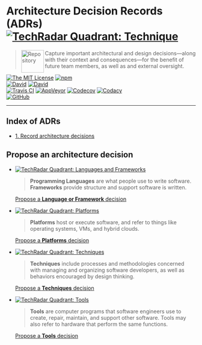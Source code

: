 # Architecture Decision Records (ADRs) [![TechRadar Quadrant: Technique][badge-tech-radar-techniques]](https://www.thoughtworks.com/radar/techniques/lightweight-architecture-decision-records)

> <img alt="Repository" src="https://cdnjs.cloudflare.com/ajax/libs/octicons/4.4.0/svg/repo.svg" height="60" width="60" align="left" valign="top"> Capture important architectural and design decisions—along with their context and consequences—for the benefit of future team members, as well as and external oversight.

[![The MIT License](https://img.shields.io/badge/license-MIT-blue.svg?style=flat-square)](http://opensource.org/licenses/MIT)
[![npm](https://img.shields.io/npm/v/architecture-decision-records.svg?style=flat-square)](https://www.npmjs.org/commonality/architecture-decision-records)
<br>
[![David](https://img.shields.io/david/commonality/architecture-decision-records.svg?style=flat-square)](https://david-dm.org/commonality/architecture-decision-records)
[![David](https://img.shields.io/david/dev/commonality/commonality/architecture-decision-records.svg?style=flat-square)](https://david-dm.org/commonality/architecture-decision-records?type=dev)<br>
[![Travis CI](https://img.shields.io/travis/commonality/commonality/architecture-decision-records.svg?style=flat-square&logo=travis)](https://travis-ci.org/commonality/commonality/architecture-decision-records)
[![AppVeyor](https://img.shields.io/appveyor/ci/commonality/architecture-decision-records.svg?style=flat-square&logo=appveyor)]()
[![Codecov](https://img.shields.io/codecov/c/github/commonality/architecture-decision-records.svg?style=flat-square&logo=codecov)]()
[![Codacy](https://img.shields.io/codacy/id.svg?style=flat-square&logo=Codacy)]()<br>
[![GitHub](https://img.shields.io/github/issues/commonality/architecture-decision-records.svg?style=flat-square&logo=github)](https://github.com/commonality/architecture-decision-records/issues)

---

## Index of ADRs

- [1. Record architecture decisions](docs/adr/0001-record-architecture-decisions.md)

## Propose an architecture decision

- [![TechRadar Quadrant: Languages and Frameworks][badge-tech-radar-langs]][tw-tr-languages-frameworks]

   > **Programming Languages** are what people use to write software.<br>
   > **Frameworks** provide structure and support software is written.

   [Propose a **Language or Framework** decision][adr-nygard-languages-template]

- [![TechRadar Quadrant: Platforms][badge-tech-radar-platforms]][tw-tr-platforms]

   > **Platforms** host or execute software, and refer to things like operating systems, VMs, and hybrid clouds.

   [Propose a **Platforms** decision][adr-nygard-platforms-template]

- [![TechRadar Quadrant: Techniques][badge-tech-radar-techniques]][tw-tr-techniques]

   > **Techniques** include processes and methodologies concerned with managing and organizing software developers, as well as behaviors encouraged by design thinking.

   [Propose a **Techniques** decision][adr-nygard-techniques-template]

- [![TechRadar Quadrant: Tools][badge-tech-radar-tools]][tw-tr-tools]

   > **Tools** are computer programs that software engineers use to create, repair, maintain, and support other software. Tools may also refer to hardware that perform the same functions.
   >

   [Propose a **Tools** decision][adr-nygard-tools-template]

<!-- ⛔️ LINK REFERENCES(Begin) ⛔️  -->

[adr-madr-languages-frameworks]: https://github.com/commonality/architecture-decision-records/compare/adr-0001?expand=1&title=adr(languages-frameworks):%20add%20MADR%20template&template=adr_template_madr.md
[adr-madr-platforms]: https://github.com/commonality/architecture-decision-records/compare/adr-0001?expand=1&title=adr(platforms):%20add%20MADR%20template&template=adr_template_madr.md
[adr-madr-techniques]: https://github.com/commonality/architecture-decision-records/compare/adr-0001?expand=1&title=adr(techniques):%20add%20MADR%20template&template=adr_template_madr.md
[adr-madr-tools]: https://github.com/commonality/architecture-decision-records/compare/adr-0001?expand=1&title=adr(tools):%20add%20MADR%20template&template=adr_template_madr.md

[adr-nygard-languages-frameworks]: https://github.com/commonality/architecture-decision-records/compare/adr-0001?expand=1&title=adr(languages-frameworks):%20add%20MADR%20template&template=adr-nygard-template.md
[adr-nygard-platforms]: https://github.com/commonality/architecture-decision-records/compare/adr-0001?expand=1&title=adr(platforms):%20add%20MADR%20template&template=adr-nygard-template.md
[adr-nygard-techniques]: https://github.com/commonality/architecture-decision-records/compare/adr-0001?expand=1&title=adr(techniques):%20add%20MADR%20template&template=adr-nygard-template.md
[adr-nygard-tools]: https://github.com/commonality/architecture-decision-records/compare/adr-0001?expand=1&title=adr(tools):%20add%20MADR%20template&template=adr-nygard-template.md
[badge-tech-radar-langs]: https://img.shields.io/badge/Tech--Radar-Languages%20%26%20Frameworks-b32059.svg?style=for-the-badge
[badge-tech-radar-platforms]: https://img.shields.io/badge/Tech--Radar-Platforms-f38a3e.svg?style=for-the-badge
[badge-tech-radar-techniques]: https://img.shields.io/badge/Tech--Radar-Techniques-1ebccd.svg?style=for-the-badge
<!-- [badge-tech-radar-tools]: https://img.shields.io/badge/TechRadar-Tools-86b782.svg?style=flat-square -->
[badge-tech-radar-tools]: https://img.shields.io/badge/Tech--Radar-Tools-86b782.svg?longCache=true&style=for-the-badge

[icon-octicon-link-external]: https://cdnjs.cloudflare.com/ajax/libs/octicons/4.4.0/svg/link-external.svg
[icon-octicon-file-text]: https://cdnjs.cloudflare.com/ajax/libs/octicons/4.4.0/svg/file-text.svg
[icon-octicon-info]: https://cdnjs.cloudflare.com/ajax/libs/octicons/4.4.0/svg/info.svg
[icon-octicon-thumbsup]: https://cdnjs.cloudflare.com/ajax/libs/octicons/4.4.0/svg/thumbsup.svg

<!-- QUADRANT: Languages and Frameworks -->
[label-langs-frameworks-img]: https://fakeimg.pl/200x40/b32059/FFF/?text=Languages+%26+Frameworks&font_size=24
[label-tech-radar-langs-frameworks-img]: https://fakeimg.pl/200x80/b32059/FFF/?text=TechRadar:%0ALanguages+%26+Frameworks&font_size=24
[menu-quad-languages-img]: docs/img/readme/menu_quadrant_languages.png
<!-- RINGS: Languages and Frameworks -->
[label-tech-radar-langs-frameworks-adopt-img]: https://fakeimg.pl/80x40/b32059/FFF/?text=Adopt&font_size=18
[label-tech-radar-langs-frameworks-trial-img]: https://fakeimg.pl/80x40/b32059/FFF/?text=Trial&font_size=18
[label-tech-radar-langs-frameworks-assess-img]: https://fakeimg.pl/80x40/b32059/FFF/?text=Assess&font_size=18
[label-tech-radar-langs-frameworks-hold-img]: https://fakeimg.pl/80x40/b32059/FFF/?text=Hold&font_size=18
<!-- QUADRANT: Platforms -->
[label-platforms-img]: https://fakeimg.pl/200x40/f38a3e/FFF/?text=Platforms&font_size=24
[label-tech-radar-platforms-img]: https://fakeimg.pl/200x80/f38a3e/FFF/?text=TechRadar:+Platforms&font_size=24
<!-- RINGS: Platforms -->
[label-tech-radar-platforms-adopt-img]: https://fakeimg.pl/80x40/f38a3e/FFF/?text=Adopt&font_size=18
[label-tech-radar-platforms-trial-img]: https://fakeimg.pl/80x40/f38a3e/FFF/?text=Trial&font_size=18
[label-tech-radar-platforms-assess-img]: https://fakeimg.pl/80x40/f38a3e/FFF/?text=Assess&font_size=18
[label-tech-radar-platforms-hold-img]: https://fakeimg.pl/80x40/f38a3e/FFF/?text=Hold&font_size=18
<!-- QUADRANT: Techniques -->
[label-techniques-img]: https://fakeimg.pl/200x40/1ebccd/FFF/?text=Techniques&font_size=24
[label-tech-radar-techniques-img]: https://fakeimg.pl/200x80/1ebccd/FFF/?text=TechRadar:+Techniques&font_size=24
<!-- RINGS: Techniques -->
[label-tech-radar-techniques-adopt-img]: https://fakeimg.pl/80x40/1ebccd/FFF/?text=Adopt&font_size=18
[label-tech-radar-techniques-trial-img]: https://fakeimg.pl/80x40/1ebccd/FFF/?text=Trial&font_size=18
[label-tech-radar-techniques-assess-img]: https://fakeimg.pl/80x40/1ebccd/FFF/?text=Assess&font_size=18
[label-tech-radar-techniques-hold-img]: https://fakeimg.pl/80x40/1ebccd/FFF/?text=Hold&font_size=18
<!-- QUADRANT: Tools -->
[label-tools-img]: https://fakeimg.pl/200x40/86b782/FFF/?text=Tools&font_size=24
[label-tech-radar-tools-img]: https://fakeimg.pl/200x80/86b782/FFF/?text=TechRadar:+Tools&font_size=24
<!-- RINGS: Tools -->
[label-tech-radar-tools-adopt-img]: https://fakeimg.pl/80x40/86b782/FFF/?text=Adopt&font_size=18
[label-tech-radar-tools-trial-img]: https://fakeimg.pl/80x40/86b782/FFF/?text=Trial&font_size=18
[label-tech-radar-tools-assess-img]: https://fakeimg.pl/80x40/86b782/FFF/?text=Assess&font_size=18
[label-tech-radar-tools-hold-img]: https://fakeimg.pl/80x40/86b782/FFF/?text=Hold&font_size=18
[icon-octicon-question]: https://cdnjs.cloudflare.com/ajax/libs/octicons/4.4.0/svg/question.svg
[tw-tr-languages-frameworks]: https://thoughtworks.com/radar/languages-and-frameworks
[tw-tr-platforms]: https://thoughtworks.com/radar/platforms
[tw-tr-techniques]: https://thoughtworks.com/radar/techniques
[tw-tr-tools]: https://thoughtworks.com/radar/tools
[tw-tech-radar-faq-url]: https://www.thoughtworks.com/radar/a-z
[img-logo-commonality]: ./docs/img/logo-commonalaxy.png

[pr-lang-nygard]: https://github.com/commonality/architecture-decision-records/compare/adr-0001?quick_pull=1&title=adr(languages-frameworks):%20add%20MADR%20template&template=adr-nygard-template.md

[adr-nygard-languages-template]: https://github.com/commonality/architecture-decision-records/new/master/docs/adr?filename=rename-me.md&value=%23+%5BADR-ID%5D.+%5BSummarized+title+of+decision%5D%0D%0A%0D%0ADate%3A+YYYY-MM-DD%0D%0A%0D%0A%23%23+Status%0D%0A%0D%0A%7C+ADR+Status++++%7C+Capability+-+Category++%7C+TechRadar+Quadrant+-+Ring++%7C%0D%0A%7C%3A-------------%3A%7C%3A----------------------%3A%7C%3A----------------%3A%7C%0D%0A%7C+%21%5BADR+Status%3A+Proposed%5D%5Blabel-adr-proposed-img%5D+%7C+%5BCapability+%21%5BExternal+link%5D%5Bicon-octicon-link-external%5D%5D%28.%29%3Chr%3E%5BCategory+%21%5BExternal+link%5D%5Bicon-octicon-link-external%5D%5D%28.%29+%7C+%5B%21%5BTechRadar%3A+Languages+and+Frameworks%5D%5Blabel-langs-frameworks-img%5D%5D%5Btw-tech-radar-langs-frameworks-url%5D%3Chr%3E%21%5BHold%5D%5Blabel-tech-radar-langs-frameworks-hold-img%5D+%7C%0D%0A%0D%0A%23%23+Context%0D%0A%0D%0A%3E+Describe+the+issue+that+is+motivating+this+decision+or+change.%0D%0A%0D%0A%23%23+Decision%0D%0A%0D%0A%3E+State+your+proposed+decision.%0D%0A%0D%0A%23%23+Consequences%0D%0A%0D%0A%3E+Objectively+list+how+this+change+will+make+work+easier+or+more+difficult.%0D%0A%0D%0A%3C%21--+ADR+Status+Images+--%3E%0D%0A%0D%0A%5Blabel-adr-proposed-img%5D%3A+https%3A%2F%2Ffakeimg.pl%2F160x40%2F0052cc%2FFFF%2F%3Ftext%3DProposed%26font_size%3D26%0D%0A%5Blabel-adr-accepted-img%5D%3A+https%3A%2F%2Ffakeimg.pl%2F160x40%2F0e8a16%2FFFF%2F%3Ftext%3DAccepted%26font_size%3D26%0D%0A%5Blabel-adr-rejected-img%5D%3A+https%3A%2F%2Ffakeimg.pl%2F160x40%2F666%2FFFF%2F%3Ftext%3DRejected%26font_size%3D26%0D%0A%5Blabel-adr-deprecated-img%5D%3A+https%3A%2F%2Ffakeimg.pl%2F160x40%2Fb60205%2FFFF%2F%3Ftext%3DDeprecated%26font_size%3D26%0D%0A%5Blabel-adr-superseded-img%5D%3A+https%3A%2F%2Ffakeimg.pl%2F160x40%2Fe99695%2F000%2F%3Ftext%3DSuperseded%26font_size%3D26%0D%0A%0D%0A%3C%21--+Icons+--%3E%0D%0A%0D%0A%5Bfake-images-pl-github-url%5D%3A+https%3A%2F%2Fgithub.com%2FRydgel%2FFake-images-please+%22View+the+source+code+on+GitHub.%22%0D%0A%5Bicon-checklist%5D%3A+https%3A%2F%2Fcdnjs.cloudflare.com%2Fajax%2Flibs%2Focticons%2F4.4.0%2Fsvg%2Fchecklist.svg%0D%0A%5Bicon-clippy%5D%3A+https%3A%2F%2Fcdnjs.cloudflare.com%2Fajax%2Flibs%2Focticons%2F4.4.0%2Fsvg%2Fclippy.svg%0D%0A%5Bicon-octicon-link-external%5D%3A+https%3A%2F%2Fcdnjs.cloudflare.com%2Fajax%2Flibs%2Focticons%2F4.4.0%2Fsvg%2Flink-external.svg%0D%0A%5Bicon-mark-github%5D%3A+https%3A%2F%2Fcdnjs.cloudflare.com%2Fajax%2Flibs%2Focticons%2F4.4.0%2Fsvg%2Fmark-github.svg%0D%0A%5Bicon-md%5D%3A+https%3A%2F%2Fcdnjs.cloudflare.com%2Fajax%2Flibs%2Focticons%2F4.4.0%2Fsvg%2Fmarkdown.svg%0D%0A%5Bicon-media%5D%3A+https%3A%2F%2Fcdnjs.cloudflare.com%2Fajax%2Flibs%2Focticons%2F4.4.0%2Fsvg%2Ffile-media.svg%0D%0A%0D%0A%3C%21--+TechRadar+Quadrants+--%3E%0D%0A%0D%0A%3C%21--+QUADRANT%3A+Languages+and+Frameworks+--%3E%0D%0A%0D%0A%5Blabel-langs-frameworks-img%5D%3A+https%3A%2F%2Ffakeimg.pl%2F200x40%2Fb32059%2FFFF%2F%3Ftext%3DLanguages%2B%2526%2BFrameworks%26font_size%3D24%0D%0A%5Blabel-tech-radar-langs-frameworks-img%5D%3A+https%3A%2F%2Ffakeimg.pl%2F200x80%2Fb32059%2FFFF%2F%3Ftext%3DTechRadar%3A%250ALanguages%2B%2526%2BFrameworks%26font_size%3D24%0D%0A%0D%0A%3C%21--+RINGS%3A+Languages+and+Frameworks+--%3E%0D%0A%0D%0A%5Blabel-tech-radar-langs-frameworks-adopt-img%5D%3A+https%3A%2F%2Ffakeimg.pl%2F80x40%2Fb32059%2FFFF%2F%3Ftext%3DAdopt%26font_size%3D18%0D%0A%5Blabel-tech-radar-langs-frameworks-trial-img%5D%3A+https%3A%2F%2Ffakeimg.pl%2F80x40%2Fb32059%2FFFF%2F%3Ftext%3DTrial%26font_size%3D18%0D%0A%5Blabel-tech-radar-langs-frameworks-assess-img%5D%3A+https%3A%2F%2Ffakeimg.pl%2F80x40%2Fb32059%2FFFF%2F%3Ftext%3DAssess%26font_size%3D18%0D%0A%5Blabel-tech-radar-langs-frameworks-hold-img%5D%3A+https%3A%2F%2Ffakeimg.pl%2F80x40%2Fb32059%2FFFF%2F%3Ftext%3DHold%26font_size%3D18%0D%0A%0D%0A%3C%21--+QUADRANT%3A+Platforms+--%3E%0D%0A%0D%0A%5Blabel-platforms-img%5D%3A+https%3A%2F%2Ffakeimg.pl%2F200x40%2Ff38a3e%2FFFF%2F%3Ftext%3DPlatforms%26font_size%3D24%0D%0A%5Blabel-tech-radar-platforms-img%5D%3A+https%3A%2F%2Ffakeimg.pl%2F200x80%2Ff38a3e%2FFFF%2F%3Ftext%3DTechRadar%3A%2BPlatforms%26font_size%3D24%0D%0A%0D%0A%3C%21--+RINGS%3A+Platforms+--%3E%0D%0A%0D%0A%5Blabel-tech-radar-platforms-adopt-img%5D%3A+https%3A%2F%2Ffakeimg.pl%2F80x40%2Ff38a3e%2FFFF%2F%3Ftext%3DAdopt%26font_size%3D18%0D%0A%5Blabel-tech-radar-platforms-trial-img%5D%3A+https%3A%2F%2Ffakeimg.pl%2F80x40%2Ff38a3e%2FFFF%2F%3Ftext%3DTrial%26font_size%3D18%0D%0A%5Blabel-tech-radar-platforms-assess-img%5D%3A+https%3A%2F%2Ffakeimg.pl%2F80x40%2Ff38a3e%2FFFF%2F%3Ftext%3DAssess%26font_size%3D18%0D%0A%5Blabel-tech-radar-platforms-hold-img%5D%3A+https%3A%2F%2Ffakeimg.pl%2F80x40%2Ff38a3e%2FFFF%2F%3Ftext%3DHold%26font_size%3D18%0D%0A%0D%0A%3C%21--+QUADRANT%3A+Techniques+--%3E%0D%0A%0D%0A%5Blabel-techniques-img%5D%3A+https%3A%2F%2Ffakeimg.pl%2F200x40%2F1ebccd%2FFFF%2F%3Ftext%3DTechniques%26font_size%3D24%0D%0A%5Blabel-tech-radar-techniques-img%5D%3A+https%3A%2F%2Ffakeimg.pl%2F200x80%2F1ebccd%2FFFF%2F%3Ftext%3DTechRadar%3A%2BTechniques%26font_size%3D24%0D%0A%0D%0A%3C%21--+RINGS%3A+Techniques+--%3E%0D%0A%0D%0A%5Blabel-tech-radar-techniques-adopt-img%5D%3A+https%3A%2F%2Ffakeimg.pl%2F80x40%2F1ebccd%2FFFF%2F%3Ftext%3DAdopt%26font_size%3D18%0D%0A%5Blabel-tech-radar-techniques-trial-img%5D%3A+https%3A%2F%2Ffakeimg.pl%2F80x40%2F1ebccd%2FFFF%2F%3Ftext%3DTrial%26font_size%3D18%0D%0A%5Blabel-tech-radar-techniques-assess-img%5D%3A+https%3A%2F%2Ffakeimg.pl%2F80x40%2F1ebccd%2FFFF%2F%3Ftext%3DAssess%26font_size%3D18%0D%0A%5Blabel-tech-radar-techniques-hold-img%5D%3A+https%3A%2F%2Ffakeimg.pl%2F80x40%2F1ebccd%2FFFF%2F%3Ftext%3DHold%26font_size%3D18%0D%0A%0D%0A%3C%21--+QUADRANT%3A+Tools+--%3E%0D%0A%0D%0A%5Blabel-tools-img%5D%3A+https%3A%2F%2Ffakeimg.pl%2F200x40%2F86b782%2FFFF%2F%3Ftext%3DTools%26font_size%3D24%0D%0A%5Blabel-tech-radar-tools-img%5D%3A+https%3A%2F%2Ffakeimg.pl%2F200x80%2F86b782%2FFFF%2F%3Ftext%3DTechRadar%3A%2BTools%26font_size%3D24%0D%0A%0D%0A%3C%21--+RINGS%3A+Tools+--%3E%0D%0A%0D%0A%5Blabel-tech-radar-tools-adopt-img%5D%3A+https%3A%2F%2Ffakeimg.pl%2F80x40%2F86b782%2FFFF%2F%3Ftext%3DAdopt%26font_size%3D18%0D%0A%5Blabel-tech-radar-tools-trial-img%5D%3A+https%3A%2F%2Ffakeimg.pl%2F80x40%2F86b782%2FFFF%2F%3Ftext%3DTrial%26font_size%3D18%0D%0A%5Blabel-tech-radar-tools-assess-img%5D%3A+https%3A%2F%2Ffakeimg.pl%2F80x40%2F86b782%2FFFF%2F%3Ftext%3DAssess%26font_size%3D18%0D%0A%5Blabel-tech-radar-tools-hold-img%5D%3A+https%3A%2F%2Ffakeimg.pl%2F80x40%2F86b782%2FFFF%2F%3Ftext%3DHold%26font_size%3D18%0D%0A%0D%0A%3C%21--+Web+pages%3A+external+--%3E%0D%0A%0D%0A%5Bnygard-article-url%5D%3A+http%3A%2F%2Fthinkrelevance.com%2Fblog%2F2011%2F11%2F15%2Fdocumenting-architecture-decisions%0D%0A%5Btw-tech-radar-adrs%5D%3A+https%3A%2F%2Fwww.thoughtworks.com%2Fradar%2Ftechniques%2Flightweight-architecture-decision-records%0D%0A%5Btw-tech-radar-evolutionary-architecture%5D%3A+https%3A%2F%2Fwww.thoughtworks.com%2Fradar%2Ftechniques%2Fevolutionary-architecture%0D%0A%5Btw-tech-radar-faq-url%5D%3A+https%3A%2F%2Fwww.thoughtworks.com%2Fradar%2Fa-z%0D%0A%5Btw-tech-radar-langs-frameworks-url%5D%3A+https%3A%2F%2Fwww.thoughtworks.com%2Fradar%2Flanguages-and-frameworks%0D%0A%5Btw-tech-radar-platforms-url%5D%3A+https%3A%2F%2Fwww.thoughtworks.com%2Fradar%2Fplatforms%0D%0A%5Btw-tech-radar-techniques-url%5D%3A+https%3A%2F%2Fwww.thoughtworks.com%2Fradar%2Ftechniques%0D%0A%5Btw-tech-radar-tools-url%5D%3A+https%3A%2F%2Fwww.thoughtworks.com%2Fradar%2Ftools
[adr-nygard-platforms-template]: https://github.com/commonality/architecture-decision-records/new/master/docs/adr?filename=rename-me.md&value=%23+%5BADR-ID%5D.+%5BSummarized+title+of+decision%5D%0D%0A%0D%0ADate%3A+YYYY-MM-DD%0D%0A%0D%0A%23%23+Status%0D%0A%0D%0A%7C+ADR+Status++++%7C+Capability+-+Category++%7C+TechRadar+Quadrant+-+Ring++%7C%0D%0A%7C%3A-------------%3A%7C%3A----------------------%3A%7C%3A----------------%3A%7C%0D%0A%7C+%21%5BADR+Status%3A+Proposed%5D%5Blabel-adr-proposed-img%5D+%7C+%5BCapability+%21%5BExternal+link%5D%5Bicon-octicon-link-external%5D%5D%28.%29%3Chr%3E%5BCategory+%21%5BExternal+link%5D%5Bicon-octicon-link-external%5D%5D%28.%29+%7C+%5B%21%5BTechRadar%3A+Platforms%5D%5Blabel-platforms-img%5D%5D%5Btw-tech-radar-platforms-url%5D%3Chr%3E%21%5BHold%5D%5Blabel-tech-radar-platforms-hold-img%5D+%7C%0D%0A%0D%0A%23%23+Context%0D%0A%0D%0A%3E+Describe+the+issue+that+is+motivating+this+decision+or+change.%0D%0A%0D%0A%23%23+Decision%0D%0A%0D%0A%3E+State+your+proposed+decision.%0D%0A%0D%0A%23%23+Consequences%0D%0A%0D%0A%3E+Objectively+list+how+this+change+will+make+work+easier+or+more+difficult.%0D%0A%0D%0A%3C%21--+ADR+Status+Images+--%3E%0D%0A%0D%0A%5Blabel-adr-proposed-img%5D%3A+https%3A%2F%2Ffakeimg.pl%2F160x40%2F0052cc%2FFFF%2F%3Ftext%3DProposed%26font_size%3D26%0D%0A%5Blabel-adr-accepted-img%5D%3A+https%3A%2F%2Ffakeimg.pl%2F160x40%2F0e8a16%2FFFF%2F%3Ftext%3DAccepted%26font_size%3D26%0D%0A%5Blabel-adr-rejected-img%5D%3A+https%3A%2F%2Ffakeimg.pl%2F160x40%2F666%2FFFF%2F%3Ftext%3DRejected%26font_size%3D26%0D%0A%5Blabel-adr-deprecated-img%5D%3A+https%3A%2F%2Ffakeimg.pl%2F160x40%2Fb60205%2FFFF%2F%3Ftext%3DDeprecated%26font_size%3D26%0D%0A%5Blabel-adr-superseded-img%5D%3A+https%3A%2F%2Ffakeimg.pl%2F160x40%2Fe99695%2F000%2F%3Ftext%3DSuperseded%26font_size%3D26%0D%0A%0D%0A%3C%21--+Icons+--%3E%0D%0A%0D%0A%5Bfake-images-pl-github-url%5D%3A+https%3A%2F%2Fgithub.com%2FRydgel%2FFake-images-please+%22View+the+source+code+on+GitHub.%22%0D%0A%5Bicon-checklist%5D%3A+https%3A%2F%2Fcdnjs.cloudflare.com%2Fajax%2Flibs%2Focticons%2F4.4.0%2Fsvg%2Fchecklist.svg%0D%0A%5Bicon-clippy%5D%3A+https%3A%2F%2Fcdnjs.cloudflare.com%2Fajax%2Flibs%2Focticons%2F4.4.0%2Fsvg%2Fclippy.svg%0D%0A%5Bicon-octicon-link-external%5D%3A+https%3A%2F%2Fcdnjs.cloudflare.com%2Fajax%2Flibs%2Focticons%2F4.4.0%2Fsvg%2Flink-external.svg%0D%0A%5Bicon-mark-github%5D%3A+https%3A%2F%2Fcdnjs.cloudflare.com%2Fajax%2Flibs%2Focticons%2F4.4.0%2Fsvg%2Fmark-github.svg%0D%0A%5Bicon-md%5D%3A+https%3A%2F%2Fcdnjs.cloudflare.com%2Fajax%2Flibs%2Focticons%2F4.4.0%2Fsvg%2Fmarkdown.svg%0D%0A%5Bicon-media%5D%3A+https%3A%2F%2Fcdnjs.cloudflare.com%2Fajax%2Flibs%2Focticons%2F4.4.0%2Fsvg%2Ffile-media.svg%0D%0A%0D%0A%3C%21--+TechRadar+Quadrants+--%3E%0D%0A%0D%0A%3C%21--+QUADRANT%3A+Languages+and+Frameworks+--%3E%0D%0A%0D%0A%5Blabel-langs-frameworks-img%5D%3A+https%3A%2F%2Ffakeimg.pl%2F200x40%2Fb32059%2FFFF%2F%3Ftext%3DLanguages%2B%2526%2BFrameworks%26font_size%3D24%0D%0A%5Blabel-tech-radar-langs-frameworks-img%5D%3A+https%3A%2F%2Ffakeimg.pl%2F200x80%2Fb32059%2FFFF%2F%3Ftext%3DTechRadar%3A%250ALanguages%2B%2526%2BFrameworks%26font_size%3D24%0D%0A%0D%0A%3C%21--+RINGS%3A+Languages+and+Frameworks+--%3E%0D%0A%0D%0A%5Blabel-tech-radar-langs-frameworks-adopt-img%5D%3A+https%3A%2F%2Ffakeimg.pl%2F80x40%2Fb32059%2FFFF%2F%3Ftext%3DAdopt%26font_size%3D18%0D%0A%5Blabel-tech-radar-langs-frameworks-trial-img%5D%3A+https%3A%2F%2Ffakeimg.pl%2F80x40%2Fb32059%2FFFF%2F%3Ftext%3DTrial%26font_size%3D18%0D%0A%5Blabel-tech-radar-langs-frameworks-assess-img%5D%3A+https%3A%2F%2Ffakeimg.pl%2F80x40%2Fb32059%2FFFF%2F%3Ftext%3DAssess%26font_size%3D18%0D%0A%5Blabel-tech-radar-langs-frameworks-hold-img%5D%3A+https%3A%2F%2Ffakeimg.pl%2F80x40%2Fb32059%2FFFF%2F%3Ftext%3DHold%26font_size%3D18%0D%0A%0D%0A%3C%21--+QUADRANT%3A+Platforms+--%3E%0D%0A%0D%0A%5Blabel-platforms-img%5D%3A+https%3A%2F%2Ffakeimg.pl%2F200x40%2Ff38a3e%2FFFF%2F%3Ftext%3DPlatforms%26font_size%3D24%0D%0A%5Blabel-tech-radar-platforms-img%5D%3A+https%3A%2F%2Ffakeimg.pl%2F200x80%2Ff38a3e%2FFFF%2F%3Ftext%3DTechRadar%3A%2BPlatforms%26font_size%3D24%0D%0A%0D%0A%3C%21--+RINGS%3A+Platforms+--%3E%0D%0A%0D%0A%5Blabel-tech-radar-platforms-adopt-img%5D%3A+https%3A%2F%2Ffakeimg.pl%2F80x40%2Ff38a3e%2FFFF%2F%3Ftext%3DAdopt%26font_size%3D18%0D%0A%5Blabel-tech-radar-platforms-trial-img%5D%3A+https%3A%2F%2Ffakeimg.pl%2F80x40%2Ff38a3e%2FFFF%2F%3Ftext%3DTrial%26font_size%3D18%0D%0A%5Blabel-tech-radar-platforms-assess-img%5D%3A+https%3A%2F%2Ffakeimg.pl%2F80x40%2Ff38a3e%2FFFF%2F%3Ftext%3DAssess%26font_size%3D18%0D%0A%5Blabel-tech-radar-platforms-hold-img%5D%3A+https%3A%2F%2Ffakeimg.pl%2F80x40%2Ff38a3e%2FFFF%2F%3Ftext%3DHold%26font_size%3D18%0D%0A%0D%0A%3C%21--+QUADRANT%3A+Techniques+--%3E%0D%0A%0D%0A%5Blabel-techniques-img%5D%3A+https%3A%2F%2Ffakeimg.pl%2F200x40%2F1ebccd%2FFFF%2F%3Ftext%3DTechniques%26font_size%3D24%0D%0A%5Blabel-tech-radar-techniques-img%5D%3A+https%3A%2F%2Ffakeimg.pl%2F200x80%2F1ebccd%2FFFF%2F%3Ftext%3DTechRadar%3A%2BTechniques%26font_size%3D24%0D%0A%0D%0A%3C%21--+RINGS%3A+Techniques+--%3E%0D%0A%0D%0A%5Blabel-tech-radar-techniques-adopt-img%5D%3A+https%3A%2F%2Ffakeimg.pl%2F80x40%2F1ebccd%2FFFF%2F%3Ftext%3DAdopt%26font_size%3D18%0D%0A%5Blabel-tech-radar-techniques-trial-img%5D%3A+https%3A%2F%2Ffakeimg.pl%2F80x40%2F1ebccd%2FFFF%2F%3Ftext%3DTrial%26font_size%3D18%0D%0A%5Blabel-tech-radar-techniques-assess-img%5D%3A+https%3A%2F%2Ffakeimg.pl%2F80x40%2F1ebccd%2FFFF%2F%3Ftext%3DAssess%26font_size%3D18%0D%0A%5Blabel-tech-radar-techniques-hold-img%5D%3A+https%3A%2F%2Ffakeimg.pl%2F80x40%2F1ebccd%2FFFF%2F%3Ftext%3DHold%26font_size%3D18%0D%0A%0D%0A%3C%21--+QUADRANT%3A+Tools+--%3E%0D%0A%0D%0A%5Blabel-tools-img%5D%3A+https%3A%2F%2Ffakeimg.pl%2F200x40%2F86b782%2FFFF%2F%3Ftext%3DTools%26font_size%3D24%0D%0A%5Blabel-tech-radar-tools-img%5D%3A+https%3A%2F%2Ffakeimg.pl%2F200x80%2F86b782%2FFFF%2F%3Ftext%3DTechRadar%3A%2BTools%26font_size%3D24%0D%0A%0D%0A%3C%21--+RINGS%3A+Tools+--%3E%0D%0A%0D%0A%5Blabel-tech-radar-tools-adopt-img%5D%3A+https%3A%2F%2Ffakeimg.pl%2F80x40%2F86b782%2FFFF%2F%3Ftext%3DAdopt%26font_size%3D18%0D%0A%5Blabel-tech-radar-tools-trial-img%5D%3A+https%3A%2F%2Ffakeimg.pl%2F80x40%2F86b782%2FFFF%2F%3Ftext%3DTrial%26font_size%3D18%0D%0A%5Blabel-tech-radar-tools-assess-img%5D%3A+https%3A%2F%2Ffakeimg.pl%2F80x40%2F86b782%2FFFF%2F%3Ftext%3DAssess%26font_size%3D18%0D%0A%5Blabel-tech-radar-tools-hold-img%5D%3A+https%3A%2F%2Ffakeimg.pl%2F80x40%2F86b782%2FFFF%2F%3Ftext%3DHold%26font_size%3D18%0D%0A%0D%0A%3C%21--+Web+pages%3A+external+--%3E%0D%0A%0D%0A%5Bnygard-article-url%5D%3A+http%3A%2F%2Fthinkrelevance.com%2Fblog%2F2011%2F11%2F15%2Fdocumenting-architecture-decisions%0D%0A%5Btw-tech-radar-adrs%5D%3A+https%3A%2F%2Fwww.thoughtworks.com%2Fradar%2Ftechniques%2Flightweight-architecture-decision-records%0D%0A%5Btw-tech-radar-evolutionary-architecture%5D%3A+https%3A%2F%2Fwww.thoughtworks.com%2Fradar%2Ftechniques%2Fevolutionary-architecture%0D%0A%5Btw-tech-radar-faq-url%5D%3A+https%3A%2F%2Fwww.thoughtworks.com%2Fradar%2Fa-z%0D%0A%5Btw-tech-radar-langs-frameworks-url%5D%3A+https%3A%2F%2Fwww.thoughtworks.com%2Fradar%2Flanguages-and-frameworks%0D%0A%5Btw-tech-radar-platforms-url%5D%3A+https%3A%2F%2Fwww.thoughtworks.com%2Fradar%2Fplatforms%0D%0A%5Btw-tech-radar-techniques-url%5D%3A+https%3A%2F%2Fwww.thoughtworks.com%2Fradar%2Ftechniques%0D%0A%5Btw-tech-radar-tools-url%5D%3A+https%3A%2F%2Fwww.thoughtworks.com%2Fradar%2Ftools
[adr-nygard-techniques-template]: https://github.com/commonality/architecture-decision-records/new/master/docs/adr?filename=rename-me.md&value=%23+%5BADR-ID%5D.+%5BSummarized+title+of+decision%5D%0D%0A%0D%0ADate%3A+YYYY-MM-DD%0D%0A%0D%0A%23%23+Status%0D%0A%0D%0A%7C+ADR+Status++++%7C+Capability+-+Category++%7C+TechRadar+Quadrant+-+Ring++%7C%0D%0A%7C%3A-------------%3A%7C%3A----------------------%3A%7C%3A----------------%3A%7C%0D%0A%7C+%21%5BADR+Status%3A+Proposed%5D%5Blabel-adr-proposed-img%5D+%7C+%5BCapability+%21%5BExternal+link%5D%5Bicon-octicon-link-external%5D%5D%28.%29%3Chr%3E%5BCategory+%21%5BExternal+link%5D%5Bicon-octicon-link-external%5D%5D%28.%29+%7C+%5B%21%5BTechRadar%3A+Techniques%5D%5Blabel-techniques-img%5D%5D%5Btw-tech-radar-techniques-url%5D%3Chr%3E%21%5BHold%5D%5Blabel-tech-radar-techniques-hold-img%5D+%7C%0D%0A%0D%0A%23%23+Context%0D%0A%0D%0A%3E+Describe+the+issue+that+is+motivating+this+decision+or+change.%0D%0A%0D%0A%23%23+Decision%0D%0A%0D%0A%3E+State+your+proposed+decision.%0D%0A%0D%0A%23%23+Consequences%0D%0A%0D%0A%3E+Objectively+list+how+this+change+will+make+work+easier+or+more+difficult.%0D%0A%0D%0A%3C%21--+ADR+Status+Images+--%3E%0D%0A%0D%0A%5Blabel-adr-proposed-img%5D%3A+https%3A%2F%2Ffakeimg.pl%2F160x40%2F0052cc%2FFFF%2F%3Ftext%3DProposed%26font_size%3D26%0D%0A%5Blabel-adr-accepted-img%5D%3A+https%3A%2F%2Ffakeimg.pl%2F160x40%2F0e8a16%2FFFF%2F%3Ftext%3DAccepted%26font_size%3D26%0D%0A%5Blabel-adr-rejected-img%5D%3A+https%3A%2F%2Ffakeimg.pl%2F160x40%2F666%2FFFF%2F%3Ftext%3DRejected%26font_size%3D26%0D%0A%5Blabel-adr-deprecated-img%5D%3A+https%3A%2F%2Ffakeimg.pl%2F160x40%2Fb60205%2FFFF%2F%3Ftext%3DDeprecated%26font_size%3D26%0D%0A%5Blabel-adr-superseded-img%5D%3A+https%3A%2F%2Ffakeimg.pl%2F160x40%2Fe99695%2F000%2F%3Ftext%3DSuperseded%26font_size%3D26%0D%0A%0D%0A%3C%21--+Icons+--%3E%0D%0A%0D%0A%5Bfake-images-pl-github-url%5D%3A+https%3A%2F%2Fgithub.com%2FRydgel%2FFake-images-please+%22View+the+source+code+on+GitHub.%22%0D%0A%5Bicon-checklist%5D%3A+https%3A%2F%2Fcdnjs.cloudflare.com%2Fajax%2Flibs%2Focticons%2F4.4.0%2Fsvg%2Fchecklist.svg%0D%0A%5Bicon-clippy%5D%3A+https%3A%2F%2Fcdnjs.cloudflare.com%2Fajax%2Flibs%2Focticons%2F4.4.0%2Fsvg%2Fclippy.svg%0D%0A%5Bicon-octicon-link-external%5D%3A+https%3A%2F%2Fcdnjs.cloudflare.com%2Fajax%2Flibs%2Focticons%2F4.4.0%2Fsvg%2Flink-external.svg%0D%0A%5Bicon-mark-github%5D%3A+https%3A%2F%2Fcdnjs.cloudflare.com%2Fajax%2Flibs%2Focticons%2F4.4.0%2Fsvg%2Fmark-github.svg%0D%0A%5Bicon-md%5D%3A+https%3A%2F%2Fcdnjs.cloudflare.com%2Fajax%2Flibs%2Focticons%2F4.4.0%2Fsvg%2Fmarkdown.svg%0D%0A%5Bicon-media%5D%3A+https%3A%2F%2Fcdnjs.cloudflare.com%2Fajax%2Flibs%2Focticons%2F4.4.0%2Fsvg%2Ffile-media.svg%0D%0A%0D%0A%3C%21--+TechRadar+Quadrants+--%3E%0D%0A%0D%0A%3C%21--+QUADRANT%3A+Languages+and+Frameworks+--%3E%0D%0A%0D%0A%5Blabel-langs-frameworks-img%5D%3A+https%3A%2F%2Ffakeimg.pl%2F200x40%2Fb32059%2FFFF%2F%3Ftext%3DLanguages%2B%2526%2BFrameworks%26font_size%3D24%0D%0A%5Blabel-tech-radar-langs-frameworks-img%5D%3A+https%3A%2F%2Ffakeimg.pl%2F200x80%2Fb32059%2FFFF%2F%3Ftext%3DTechRadar%3A%250ALanguages%2B%2526%2BFrameworks%26font_size%3D24%0D%0A%0D%0A%3C%21--+RINGS%3A+Languages+and+Frameworks+--%3E%0D%0A%0D%0A%5Blabel-tech-radar-langs-frameworks-adopt-img%5D%3A+https%3A%2F%2Ffakeimg.pl%2F80x40%2Fb32059%2FFFF%2F%3Ftext%3DAdopt%26font_size%3D18%0D%0A%5Blabel-tech-radar-langs-frameworks-trial-img%5D%3A+https%3A%2F%2Ffakeimg.pl%2F80x40%2Fb32059%2FFFF%2F%3Ftext%3DTrial%26font_size%3D18%0D%0A%5Blabel-tech-radar-langs-frameworks-assess-img%5D%3A+https%3A%2F%2Ffakeimg.pl%2F80x40%2Fb32059%2FFFF%2F%3Ftext%3DAssess%26font_size%3D18%0D%0A%5Blabel-tech-radar-langs-frameworks-hold-img%5D%3A+https%3A%2F%2Ffakeimg.pl%2F80x40%2Fb32059%2FFFF%2F%3Ftext%3DHold%26font_size%3D18%0D%0A%0D%0A%3C%21--+QUADRANT%3A+Platforms+--%3E%0D%0A%0D%0A%5Blabel-platforms-img%5D%3A+https%3A%2F%2Ffakeimg.pl%2F200x40%2Ff38a3e%2FFFF%2F%3Ftext%3DPlatforms%26font_size%3D24%0D%0A%5Blabel-tech-radar-platforms-img%5D%3A+https%3A%2F%2Ffakeimg.pl%2F200x80%2Ff38a3e%2FFFF%2F%3Ftext%3DTechRadar%3A%2BPlatforms%26font_size%3D24%0D%0A%0D%0A%3C%21--+RINGS%3A+Platforms+--%3E%0D%0A%0D%0A%5Blabel-tech-radar-platforms-adopt-img%5D%3A+https%3A%2F%2Ffakeimg.pl%2F80x40%2Ff38a3e%2FFFF%2F%3Ftext%3DAdopt%26font_size%3D18%0D%0A%5Blabel-tech-radar-platforms-trial-img%5D%3A+https%3A%2F%2Ffakeimg.pl%2F80x40%2Ff38a3e%2FFFF%2F%3Ftext%3DTrial%26font_size%3D18%0D%0A%5Blabel-tech-radar-platforms-assess-img%5D%3A+https%3A%2F%2Ffakeimg.pl%2F80x40%2Ff38a3e%2FFFF%2F%3Ftext%3DAssess%26font_size%3D18%0D%0A%5Blabel-tech-radar-platforms-hold-img%5D%3A+https%3A%2F%2Ffakeimg.pl%2F80x40%2Ff38a3e%2FFFF%2F%3Ftext%3DHold%26font_size%3D18%0D%0A%0D%0A%3C%21--+QUADRANT%3A+Techniques+--%3E%0D%0A%0D%0A%5Blabel-techniques-img%5D%3A+https%3A%2F%2Ffakeimg.pl%2F200x40%2F1ebccd%2FFFF%2F%3Ftext%3DTechniques%26font_size%3D24%0D%0A%5Blabel-tech-radar-techniques-img%5D%3A+https%3A%2F%2Ffakeimg.pl%2F200x80%2F1ebccd%2FFFF%2F%3Ftext%3DTechRadar%3A%2BTechniques%26font_size%3D24%0D%0A%0D%0A%3C%21--+RINGS%3A+Techniques+--%3E%0D%0A%0D%0A%5Blabel-tech-radar-techniques-adopt-img%5D%3A+https%3A%2F%2Ffakeimg.pl%2F80x40%2F1ebccd%2FFFF%2F%3Ftext%3DAdopt%26font_size%3D18%0D%0A%5Blabel-tech-radar-techniques-trial-img%5D%3A+https%3A%2F%2Ffakeimg.pl%2F80x40%2F1ebccd%2FFFF%2F%3Ftext%3DTrial%26font_size%3D18%0D%0A%5Blabel-tech-radar-techniques-assess-img%5D%3A+https%3A%2F%2Ffakeimg.pl%2F80x40%2F1ebccd%2FFFF%2F%3Ftext%3DAssess%26font_size%3D18%0D%0A%5Blabel-tech-radar-techniques-hold-img%5D%3A+https%3A%2F%2Ffakeimg.pl%2F80x40%2F1ebccd%2FFFF%2F%3Ftext%3DHold%26font_size%3D18%0D%0A%0D%0A%3C%21--+QUADRANT%3A+Tools+--%3E%0D%0A%0D%0A%5Blabel-tools-img%5D%3A+https%3A%2F%2Ffakeimg.pl%2F200x40%2F86b782%2FFFF%2F%3Ftext%3DTools%26font_size%3D24%0D%0A%5Blabel-tech-radar-tools-img%5D%3A+https%3A%2F%2Ffakeimg.pl%2F200x80%2F86b782%2FFFF%2F%3Ftext%3DTechRadar%3A%2BTools%26font_size%3D24%0D%0A%0D%0A%3C%21--+RINGS%3A+Tools+--%3E%0D%0A%0D%0A%5Blabel-tech-radar-tools-adopt-img%5D%3A+https%3A%2F%2Ffakeimg.pl%2F80x40%2F86b782%2FFFF%2F%3Ftext%3DAdopt%26font_size%3D18%0D%0A%5Blabel-tech-radar-tools-trial-img%5D%3A+https%3A%2F%2Ffakeimg.pl%2F80x40%2F86b782%2FFFF%2F%3Ftext%3DTrial%26font_size%3D18%0D%0A%5Blabel-tech-radar-tools-assess-img%5D%3A+https%3A%2F%2Ffakeimg.pl%2F80x40%2F86b782%2FFFF%2F%3Ftext%3DAssess%26font_size%3D18%0D%0A%5Blabel-tech-radar-tools-hold-img%5D%3A+https%3A%2F%2Ffakeimg.pl%2F80x40%2F86b782%2FFFF%2F%3Ftext%3DHold%26font_size%3D18%0D%0A%0D%0A%3C%21--+Web+pages%3A+external+--%3E%0D%0A%0D%0A%5Bnygard-article-url%5D%3A+http%3A%2F%2Fthinkrelevance.com%2Fblog%2F2011%2F11%2F15%2Fdocumenting-architecture-decisions%0D%0A%5Btw-tech-radar-adrs%5D%3A+https%3A%2F%2Fwww.thoughtworks.com%2Fradar%2Ftechniques%2Flightweight-architecture-decision-records%0D%0A%5Btw-tech-radar-evolutionary-architecture%5D%3A+https%3A%2F%2Fwww.thoughtworks.com%2Fradar%2Ftechniques%2Fevolutionary-architecture%0D%0A%5Btw-tech-radar-faq-url%5D%3A+https%3A%2F%2Fwww.thoughtworks.com%2Fradar%2Fa-z%0D%0A%5Btw-tech-radar-langs-frameworks-url%5D%3A+https%3A%2F%2Fwww.thoughtworks.com%2Fradar%2Flanguages-and-frameworks%0D%0A%5Btw-tech-radar-langs-platforms-url%5D%3A+https%3A%2F%2Fwww.thoughtworks.com%2Fradar%2Fplatforms%0D%0A%5Btw-tech-radar-techniques-url%5D%3A+https%3A%2F%2Fwww.thoughtworks.com%2Fradar%2Ftechniques%0D%0A%5Btw-tech-radar-tools-url%5D%3A+https%3A%2F%2Fwww.thoughtworks.com%2Fradar%2Ftools
[adr-nygard-tools-template]: https://github.com/commonality/architecture-decision-records/new/master/docs/adr?filename=rename-me.md&value=%23+%5BADR-ID%5D.+%5BSummarized+title+of+decision%5D%0D%0A%0D%0ADate%3A+YYYY-MM-DD%0D%0A%0D%0A%23%23+Status%0D%0A%0D%0A%7C+ADR+Status++++%7C+Capability+-+Category++%7C+TechRadar+Quadrant+-+Ring++%7C%0D%0A%7C%3A-------------%3A%7C%3A----------------------%3A%7C%3A----------------%3A%7C%0D%0A%7C+%21%5BADR+Status%3A+Proposed%5D%5Blabel-adr-proposed-img%5D+%7C+%5BCapability+%21%5BExternal+link%5D%5Bicon-octicon-link-external%5D%5D%28.%29%3Chr%3E%5BCategory+%21%5BExternal+link%5D%5Bicon-octicon-link-external%5D%5D%28.%29+%7C+%5B%21%5BTechRadar%3A+Tools%5D%5Blabel-tools-img%5D%5D%5Btw-tech-radar-techniques-url%5D%3Chr%3E%21%5BHold%5D%5Blabel-tech-radar-tools-hold-img%5D+%7C%0D%0A%0D%0A%23%23+Context%0D%0A%0D%0A%3E+Describe+the+issue+that+is+motivating+this+decision+or+change.%0D%0A%0D%0A%23%23+Decision%0D%0A%0D%0A%3E+State+your+proposed+decision.%0D%0A%0D%0A%23%23+Consequences%0D%0A%0D%0A%3E+Objectively+list+how+this+change+will+make+work+easier+or+more+difficult.%0D%0A%0D%0A%3C%21--+ADR+Status+Images+--%3E%0D%0A%0D%0A%5Blabel-adr-proposed-img%5D%3A+https%3A%2F%2Ffakeimg.pl%2F160x40%2F0052cc%2FFFF%2F%3Ftext%3DProposed%26font_size%3D26%0D%0A%5Blabel-adr-accepted-img%5D%3A+https%3A%2F%2Ffakeimg.pl%2F160x40%2F0e8a16%2FFFF%2F%3Ftext%3DAccepted%26font_size%3D26%0D%0A%5Blabel-adr-rejected-img%5D%3A+https%3A%2F%2Ffakeimg.pl%2F160x40%2F666%2FFFF%2F%3Ftext%3DRejected%26font_size%3D26%0D%0A%5Blabel-adr-deprecated-img%5D%3A+https%3A%2F%2Ffakeimg.pl%2F160x40%2Fb60205%2FFFF%2F%3Ftext%3DDeprecated%26font_size%3D26%0D%0A%5Blabel-adr-superseded-img%5D%3A+https%3A%2F%2Ffakeimg.pl%2F160x40%2Fe99695%2F000%2F%3Ftext%3DSuperseded%26font_size%3D26%0D%0A%0D%0A%3C%21--+Icons+--%3E%0D%0A%0D%0A%5Bfake-images-pl-github-url%5D%3A+https%3A%2F%2Fgithub.com%2FRydgel%2FFake-images-please+%22View+the+source+code+on+GitHub.%22%0D%0A%5Bicon-checklist%5D%3A+https%3A%2F%2Fcdnjs.cloudflare.com%2Fajax%2Flibs%2Focticons%2F4.4.0%2Fsvg%2Fchecklist.svg%0D%0A%5Bicon-clippy%5D%3A+https%3A%2F%2Fcdnjs.cloudflare.com%2Fajax%2Flibs%2Focticons%2F4.4.0%2Fsvg%2Fclippy.svg%0D%0A%5Bicon-octicon-link-external%5D%3A+https%3A%2F%2Fcdnjs.cloudflare.com%2Fajax%2Flibs%2Focticons%2F4.4.0%2Fsvg%2Flink-external.svg%0D%0A%5Bicon-mark-github%5D%3A+https%3A%2F%2Fcdnjs.cloudflare.com%2Fajax%2Flibs%2Focticons%2F4.4.0%2Fsvg%2Fmark-github.svg%0D%0A%5Bicon-md%5D%3A+https%3A%2F%2Fcdnjs.cloudflare.com%2Fajax%2Flibs%2Focticons%2F4.4.0%2Fsvg%2Fmarkdown.svg%0D%0A%5Bicon-media%5D%3A+https%3A%2F%2Fcdnjs.cloudflare.com%2Fajax%2Flibs%2Focticons%2F4.4.0%2Fsvg%2Ffile-media.svg%0D%0A%0D%0A%3C%21--+TechRadar+Quadrants+--%3E%0D%0A%0D%0A%3C%21--+QUADRANT%3A+Languages+and+Frameworks+--%3E%0D%0A%0D%0A%5Blabel-langs-frameworks-img%5D%3A+https%3A%2F%2Ffakeimg.pl%2F200x40%2Fb32059%2FFFF%2F%3Ftext%3DLanguages%2B%2526%2BFrameworks%26font_size%3D24%0D%0A%5Blabel-tech-radar-langs-frameworks-img%5D%3A+https%3A%2F%2Ffakeimg.pl%2F200x80%2Fb32059%2FFFF%2F%3Ftext%3DTechRadar%3A%250ALanguages%2B%2526%2BFrameworks%26font_size%3D24%0D%0A%0D%0A%3C%21--+RINGS%3A+Languages+and+Frameworks+--%3E%0D%0A%0D%0A%5Blabel-tech-radar-langs-frameworks-adopt-img%5D%3A+https%3A%2F%2Ffakeimg.pl%2F80x40%2Fb32059%2FFFF%2F%3Ftext%3DAdopt%26font_size%3D18%0D%0A%5Blabel-tech-radar-langs-frameworks-trial-img%5D%3A+https%3A%2F%2Ffakeimg.pl%2F80x40%2Fb32059%2FFFF%2F%3Ftext%3DTrial%26font_size%3D18%0D%0A%5Blabel-tech-radar-langs-frameworks-assess-img%5D%3A+https%3A%2F%2Ffakeimg.pl%2F80x40%2Fb32059%2FFFF%2F%3Ftext%3DAssess%26font_size%3D18%0D%0A%5Blabel-tech-radar-langs-frameworks-hold-img%5D%3A+https%3A%2F%2Ffakeimg.pl%2F80x40%2Fb32059%2FFFF%2F%3Ftext%3DHold%26font_size%3D18%0D%0A%0D%0A%3C%21--+QUADRANT%3A+Platforms+--%3E%0D%0A%0D%0A%5Blabel-platforms-img%5D%3A+https%3A%2F%2Ffakeimg.pl%2F200x40%2Ff38a3e%2FFFF%2F%3Ftext%3DPlatforms%26font_size%3D24%0D%0A%5Blabel-tech-radar-platforms-img%5D%3A+https%3A%2F%2Ffakeimg.pl%2F200x80%2Ff38a3e%2FFFF%2F%3Ftext%3DTechRadar%3A%2BPlatforms%26font_size%3D24%0D%0A%0D%0A%3C%21--+RINGS%3A+Platforms+--%3E%0D%0A%0D%0A%5Blabel-tech-radar-platforms-adopt-img%5D%3A+https%3A%2F%2Ffakeimg.pl%2F80x40%2Ff38a3e%2FFFF%2F%3Ftext%3DAdopt%26font_size%3D18%0D%0A%5Blabel-tech-radar-platforms-trial-img%5D%3A+https%3A%2F%2Ffakeimg.pl%2F80x40%2Ff38a3e%2FFFF%2F%3Ftext%3DTrial%26font_size%3D18%0D%0A%5Blabel-tech-radar-platforms-assess-img%5D%3A+https%3A%2F%2Ffakeimg.pl%2F80x40%2Ff38a3e%2FFFF%2F%3Ftext%3DAssess%26font_size%3D18%0D%0A%5Blabel-tech-radar-platforms-hold-img%5D%3A+https%3A%2F%2Ffakeimg.pl%2F80x40%2Ff38a3e%2FFFF%2F%3Ftext%3DHold%26font_size%3D18%0D%0A%0D%0A%3C%21--+QUADRANT%3A+Techniques+--%3E%0D%0A%0D%0A%5Blabel-techniques-img%5D%3A+https%3A%2F%2Ffakeimg.pl%2F200x40%2F1ebccd%2FFFF%2F%3Ftext%3DTechniques%26font_size%3D24%0D%0A%5Blabel-tech-radar-techniques-img%5D%3A+https%3A%2F%2Ffakeimg.pl%2F200x80%2F1ebccd%2FFFF%2F%3Ftext%3DTechRadar%3A%2BTechniques%26font_size%3D24%0D%0A%0D%0A%3C%21--+RINGS%3A+Techniques+--%3E%0D%0A%0D%0A%5Blabel-tech-radar-techniques-adopt-img%5D%3A+https%3A%2F%2Ffakeimg.pl%2F80x40%2F1ebccd%2FFFF%2F%3Ftext%3DAdopt%26font_size%3D18%0D%0A%5Blabel-tech-radar-techniques-trial-img%5D%3A+https%3A%2F%2Ffakeimg.pl%2F80x40%2F1ebccd%2FFFF%2F%3Ftext%3DTrial%26font_size%3D18%0D%0A%5Blabel-tech-radar-techniques-assess-img%5D%3A+https%3A%2F%2Ffakeimg.pl%2F80x40%2F1ebccd%2FFFF%2F%3Ftext%3DAssess%26font_size%3D18%0D%0A%5Blabel-tech-radar-techniques-hold-img%5D%3A+https%3A%2F%2Ffakeimg.pl%2F80x40%2F1ebccd%2FFFF%2F%3Ftext%3DHold%26font_size%3D18%0D%0A%0D%0A%3C%21--+QUADRANT%3A+Tools+--%3E%0D%0A%0D%0A%5Blabel-tools-img%5D%3A+https%3A%2F%2Ffakeimg.pl%2F200x40%2F86b782%2FFFF%2F%3Ftext%3DTools%26font_size%3D24%0D%0A%5Blabel-tech-radar-tools-img%5D%3A+https%3A%2F%2Ffakeimg.pl%2F200x80%2F86b782%2FFFF%2F%3Ftext%3DTechRadar%3A%2BTools%26font_size%3D24%0D%0A%0D%0A%3C%21--+RINGS%3A+Tools+--%3E%0D%0A%0D%0A%5Blabel-tech-radar-tools-adopt-img%5D%3A+https%3A%2F%2Ffakeimg.pl%2F80x40%2F86b782%2FFFF%2F%3Ftext%3DAdopt%26font_size%3D18%0D%0A%5Blabel-tech-radar-tools-trial-img%5D%3A+https%3A%2F%2Ffakeimg.pl%2F80x40%2F86b782%2FFFF%2F%3Ftext%3DTrial%26font_size%3D18%0D%0A%5Blabel-tech-radar-tools-assess-img%5D%3A+https%3A%2F%2Ffakeimg.pl%2F80x40%2F86b782%2FFFF%2F%3Ftext%3DAssess%26font_size%3D18%0D%0A%5Blabel-tech-radar-tools-hold-img%5D%3A+https%3A%2F%2Ffakeimg.pl%2F80x40%2F86b782%2FFFF%2F%3Ftext%3DHold%26font_size%3D18%0D%0A%0D%0A%3C%21--+Web+pages%3A+external+--%3E%0D%0A%0D%0A%5Bnygard-article-url%5D%3A+http%3A%2F%2Fthinkrelevance.com%2Fblog%2F2011%2F11%2F15%2Fdocumenting-architecture-decisions%0D%0A%5Btw-tech-radar-adrs%5D%3A+https%3A%2F%2Fwww.thoughtworks.com%2Fradar%2Ftechniques%2Flightweight-architecture-decision-records%0D%0A%5Btw-tech-radar-evolutionary-architecture%5D%3A+https%3A%2F%2Fwww.thoughtworks.com%2Fradar%2Ftechniques%2Fevolutionary-architecture%0D%0A%5Btw-tech-radar-faq-url%5D%3A+https%3A%2F%2Fwww.thoughtworks.com%2Fradar%2Fa-z%0D%0A%5Btw-tech-radar-langs-frameworks-url%5D%3A+https%3A%2F%2Fwww.thoughtworks.com%2Fradar%2Flanguages-and-frameworks%0D%0A%5Btw-tech-radar-langs-platforms-url%5D%3A+https%3A%2F%2Fwww.thoughtworks.com%2Fradar%2Fplatforms%0D%0A%5Btw-tech-radar-techniques-url%5D%3A+https%3A%2F%2Fwww.thoughtworks.com%2Fradar%2Ftechniques%0D%0A%5Btw-tech-radar-tools-url%5D%3A+https%3A%2F%2Fwww.thoughtworks.com%2Fradar%2Ftools
<!-- ⛔️ LINK REFERENCES(End) ⛔️ -->
